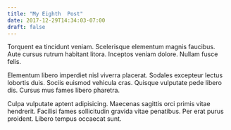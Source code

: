 ```yaml
---
title: "My Eighth  Post"
date: 2017-12-29T14:34:03-07:00
draft: false
---
```


Torquent ea tincidunt veniam. Scelerisque elementum magnis faucibus. Aute cursus rutrum habitant litora. Inceptos veniam dolore. Nullam fusce felis.

Elementum libero imperdiet nisl viverra placerat. Sodales excepteur lectus lobortis duis. Sociis euismod vehicula cras. Quisque vulputate pede libero dis. Cursus mus fames libero pharetra.

Culpa vulputate aptent adipisicing. Maecenas sagittis orci primis vitae hendrerit. Facilisi fames sollicitudin gravida vitae penatibus. Per erat purus proident. Libero tempus occaecat sunt.